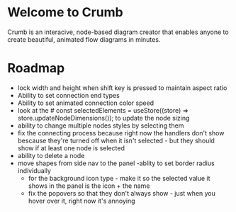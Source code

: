 # Welcome to Crumb

Crumb is an interacive, node-based diagram creator that enables anyone to create beautiful, animated flow diagrams in minutes.

# Roadmap

- lock width and height when shift key is pressed to maintain aspect ratio
- Ability to set connection end types
- Ability to set animated connection color speed
- look at the # const selectedElements = useStore((store) => store.updateNodeDimensions()); to update the node sizing
- ability to change multiple nodes styles by selecting them
- fix the connecting process because right now the handlers don't show bescause they're turned off when it isn't selected - but they should show if at least one node is selected
- ability to delete a node
- move shapes from side nav to the panel
  -ablity to set border radius individually
  - for the background icon type - make it so the selected value it shows in the panel is the icon + the name
  - fix the popovers so that they don't always show - just when you hover over it, right now it's annoying
